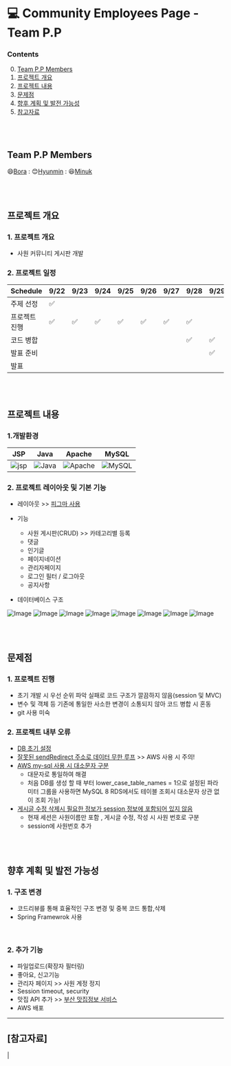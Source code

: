 # :computer: Community Employees Page - Team P.P

### 



### Contents

0. [Team P.P Members](#team-p.p-members)
1. [프로젝트 개요](#프로젝트-개요)
2. [프로젝트 내용](#프로젝트-내용)
3. [문제점](#문제점)
4. [향후 계획 및 발전 가능성](#향후-계획-및-발전-가능성)
5. [참고자료](#참고자료)

<br/><br/>

## Team P.P Members
[Bora]:https://github.com/Bora0k
[Hyunmin]:https://github.com/hyunminini
[Minuk]:https://github.com/poviea

:smile:[Bora] : :blush:[Hyunmin] : :laughing:[Minuk] 

<br/><br/>

## 프로젝트 개요
 ### 1. 프로젝트 개요
  - 사원 커뮤니티 게시판 개발

 ### 2. 프로젝트 일정
| Schedule | 9/22 | 9/23 | 9/24 | 9/25 | 9/26 | 9/27 | 9/28 |  9/29 |  9/30 |
| ----- | ----- | ----- | ----- | ----- | ----- | ----- | ----- | ----- |  ----- | 
| 주제 선정 | :white_check_mark: |  |  |  |  |  |  |  |
| 프로젝트 진행 | :white_check_mark: | :white_check_mark: | :white_check_mark: | :white_check_mark: | :white_check_mark:  | :white_check_mark:  | :white_check_mark:  |  |
| 코드 병합 |  |  |  |  |  |  | :white_check_mark: | :white_check_mark: |  |
| 발표 준비 |  |  |  |  |  |  | | :white_check_mark: |  |
| 발표 |  |  |  |  |  |  |  |  |  :white_check_mark:  |


<br/><br/>

## 프로젝트 내용
 ### 1.개발환경

| JSP | Java |  Apache   |  MySQL   |
| :--------: | :--------: | :------: | :-----: |
|   ![jsp]    |   ![Java]    | ![Apache] | ![MySQL] |

### 2. 프로젝트 레이아웃 및 기본 기능
 [피그마 사용]:https://www.figma.com/file/NSYJHmggBXPuJKYLswrBOM/Java-MiniProject?node-id=0%3A1
- 레이아웃 >> [피그마 사용]
- 기능
  - 사원 게시판(CRUD) >> 카테고리별 등록
  - 댓글
  - 인기글 
  - 페이지네이션
  - 관리자페이지 
  - 로그인 필터 / 로그아웃 
  - 공지사항
  

- 데이터베이스 구조

![Image](https://user-images.githubusercontent.com/109777144/192930104-521b9b3d-f18f-40fd-ab72-9533f52e0f70.png)
![Image](https://user-images.githubusercontent.com/109777144/192930840-96ec80cb-fe55-437c-8231-548b646300cf.png)
![Image](https://user-images.githubusercontent.com/109777144/192931015-68fcdc38-da59-4cd0-941a-e5eaf165869f.png)
![Image](https://user-images.githubusercontent.com/109777144/192931338-ceddc402-413c-43fe-b7a1-6fae4574afe5.png)
![Image](https://user-images.githubusercontent.com/109777144/192931257-aa6e2ada-dd1a-4295-bace-da07eaf03b70.png)
![Image](https://user-images.githubusercontent.com/109777144/192931428-b87f40e7-5f49-4913-93e3-98ff7e3e6785.png)
![Image](https://user-images.githubusercontent.com/109777144/192931466-3ccee591-3028-4ba3-aced-a3fcba8e0ef7.png)
![Image](https://user-images.githubusercontent.com/109777144/192942340-3045a025-93c3-4398-a667-98d1dcbe0ac7.png)

<br/><br/>

## 문제점
 ### 1. 프로젝트 진행
  + 초기 개발 시 우선 순위 파악 실패로 코드 구조가 깔끔하지 않음(session 및 MVC)
  + 변수 및 객체 등 기존에 통일한 사소한 변경이 소통되지 않아 코드 병합 시 혼동
  + git 사용 미숙
 
 ### 2. 프로젝트 내부 오류
 [DB 초기 설정]:https://github.com/hyunminini/CommunityPage/issues/41
 [잘못된 sendRedirect 주소로 데이터 무한 루프]:https://github.com/hyunminini/CommunityPage/issues/39
 [AWS my-sql 사용 시 대소문자 구분]:https://github.com/hyunminini/CommunityPage/issues/11
 [게시글 수정 삭제시 필요한 정보가 session 정보에 포함되어 있지 않음]:https://github.com/hyunminini/CommunityPage/issues/40
 
 + [DB 초기 설정]
 + [잘못된 sendRedirect 주소로 데이터 무한 루프] >> AWS 사용 시 주의!
 + [AWS my-sql 사용 시 대소문자 구분]
   * 대문자로 통일하여 해결
   * 처음 DB를 생성 할 때 부터 lower_case_table_names = 1으로 설정된 파라미터 그룹을 사용하면 MySQL 8 RDS에서도 테이블 조회시 대소문자 상관 없이 조회 가능!
 + [게시글 수정 삭제시 필요한 정보가 session 정보에 포함되어 있지 않음]
   * 현재 세션은 사원이름만 포함 , 게시글 수정, 작성 시 사원 번호로 구분
   * session에 사원번호 추가

   

<br/><br/>

## 향후 계획 및 발전 가능성
 ### 1. 구조 변경
 - 코드리뷰를 통해 효율적인 구조 변경 및 중복 코드 통합,삭제
 - Spring Framewrok 사용
 
 <br/>
  
  ### 2. 추가 기능
  [부산 맛집정보 서비스]:https://www.data.go.kr/data/15063472/openapi.do
  
  - 파일업로드(확장자 필터링)
  - 좋아요, 신고기능
  - 관리자 페이지 >> 사원 계정 정지
  - Session timeout, security
  - 맛집 API 추가 >> [부산 맛집정보 서비스]
  - AWS 배포

  

------------------
## [참고자료]
|



[jsp]: https://cdn-icons-png.flaticon.com/128/29/29540.png
[Java]: https://cdn-icons-png.flaticon.com/128/226/226777.png
[Apache]: https://tomcat.apache.org/res/images/tomcat.png
[MySQL]: https://cdn-icons-png.flaticon.com/128/919/919836.png
